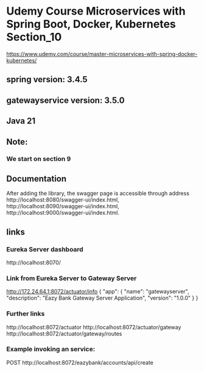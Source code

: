 # Udemy Course Microservices with Spring Boot, Docker, Kubernetes Section_10
https://www.udemy.com/course/master-microservices-with-spring-docker-kubernetes/
## spring version: 3.4.5
## gatewayservice version: 3.5.0
## Java 21

## Note:
### We start on section 9

## Documentation
After adding the library, the swagger page is accessible through address 
http://localhost:8080/swagger-ui/index.html,
http://localhost:8090/swagger-ui/index.html,
http://localhost:9000/swagger-ui/index.html.

## links

### Eureka Server dashboard
http://localhost:8070/

### Link from Eureka Server to Gateway Server
http://172.24.64.1:8072/actuator/info
{
    "app": {
        "name": "gatewayserver",
        "description": "Eazy Bank Gateway Server Application",
        "version": "1.0.0"
    }
}

### Further links
http://localhost:8072/actuator
http://localhost:8072/actuator/gateway
http://localhost:8072/actuator/gateway/routes

### Example invoking an service:
POST http://localhost:8072/eazybank/accounts/api/create



